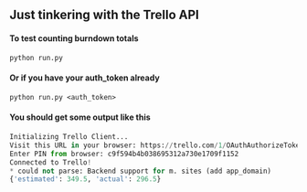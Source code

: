 ## Just tinkering with the Trello API

#### To test counting burndown totals
```
python run.py
```

#### Or if you have your auth_token already
```
python run.py <auth_token>
```

#### You should get some output like this
```python
Initializing Trello Client...
Visit this URL in your browser: https://trello.com/1/OAuthAuthorizeToken?oauth_token=d0d2dc09f6314123dab478f2297f472d
Enter PIN from browser: c9f594b4b038695312a730e1709f1152
Connected to Trello!
* could not parse: Backend support for m. sites (add app_domain)
{'estimated': 349.5, 'actual': 296.5}
```

